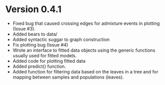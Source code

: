 
# Version 0.4.1

 * Fixed bug that caused crossing edges for admixture events in plotting (Issue #3).
 * Added bears to data/
 * Added syntactic suggar to graph construction
 * Fix plotting bug (Issue #4)
 * Wrote an interface to fitted data objects using the generic functions usually used for fitted models.
 * Added code for plotting fitted data
 * Added predict() function.
 * Added function for filtering data based on the leaves in a tree and for mapping between samples and populations (leaves).
 
 